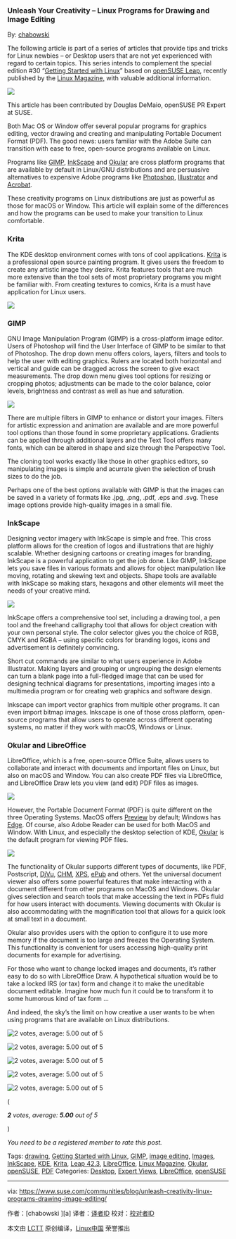 ### Unleash Your Creativity – Linux Programs for Drawing and Image Editing

  By: [chabowski][1]

The following article is part of a series of articles that provide tips and tricks for Linux newbies – or Desktop users that are not yet experienced with regard to certain topics. This series intends to complement the special edition #30 “[Getting Started with Linux][2]” based on [openSUSE Leap][3], recently published by the [Linux Magazine,][4] with valuable additional information.

![](https://www.suse.com/communities/blog/files/2017/11/DougDeMaio-450x450.jpeg)

This article has been contributed by Douglas DeMaio, openSUSE PR Expert at SUSE.

Both Mac OS or Window offer several popular programs for graphics editing, vector drawing and creating and manipulating Portable Document Format (PDF). The good news: users familiar with the Adobe Suite can transition with ease to free, open-source programs available on Linux.

Programs like [GIMP][5], [InkScape][6] and [Okular][7] are cross platform programs that are available by default in Linux/GNU distributions and are persuasive alternatives to expensive Adobe programs like [Photoshop][8], [Illustrator][9] and [Acrobat][10].

These creativity programs on Linux distributions are just as powerful as those for macOS or Window. This article will explain some of the differences and how the programs can be used to make your transition to Linux comfortable.

### Krita

The KDE desktop environment comes with tons of cool applications. [Krita][11] is a professional open source painting program. It gives users the freedom to create any artistic image they desire. Krita features tools that are much more extensive than the tool sets of most proprietary programs you might be familiar with. From creating textures to comics, Krita is a must have application for Linux users.

![](https://www.suse.com/communities/blog/files/2017/11/krita-450x267.png)

### GIMP

GNU Image Manipulation Program (GIMP) is a cross-platform image editor. Users of Photoshop will find the User Interface of GIMP to be similar to that of Photoshop. The drop down menu offers colors, layers, filters and tools to help the user with editing graphics. Rulers are located both horizontal and vertical and guide can be dragged across the screen to give exact measurements. The drop down menu gives tool options for resizing or cropping photos; adjustments can be made to the color balance, color levels, brightness and contrast as well as hue and saturation.

![](https://www.suse.com/communities/blog/files/2017/11/gimp-450x281.png)

There are multiple filters in GIMP to enhance or distort your images. Filters for artistic expression and animation are available and are more powerful tool options than those found in some proprietary applications. Gradients can be applied through additional layers and the Text Tool offers many fonts, which can be altered in shape and size through the Perspective Tool.

The cloning tool works exactly like those in other graphics editors, so manipulating images is simple and acurrate given the selection of brush sizes to do the job.

Perhaps one of the best options available with GIMP is that the images can be saved in a variety of formats like .jpg, .png, .pdf, .eps and .svg. These image options provide high-quality images in a small file.

### InkScape

Designing vector imagery with InkScape is simple and free. This cross platform allows for the creation of logos and illustrations that are highly scalable. Whether designing cartoons or creating images for branding, InkScape is a powerful application to get the job done. Like GIMP, InkScape lets you save files in various formats and allows for object manipulation like moving, rotating and skewing text and objects. Shape tools are available with InkScape so making stars, hexagons and other elements will meet the needs of your creative mind.

![](https://www.suse.com/communities/blog/files/2017/11/inkscape-450x273.png)

InkScape offers a comprehensive tool set, including a drawing tool, a pen tool and the freehand calligraphy tool that allows for object creation with your own personal style. The color selector gives you the choice of RGB, CMYK and RGBA – using specific colors for branding logos, icons and advertisement is definitely convincing.

Short cut commands are similar to what users experience in Adobe Illustrator. Making layers and grouping or ungrouping the design elements can turn a blank page into a full-fledged image that can be used for designing technical diagrams for presentations, importing images into a multimedia program or for creating web graphics and software design.

Inkscape can import vector graphics from multiple other programs. It can even import bitmap images. Inkscape is one of those cross platform, open-source programs that allow users to operate across different operating systems, no matter if they work with macOS, Windows or Linux.

### Okular and LibreOffice

LibreOffice, which is a free, open-source Office Suite, allows users to collaborate and interact with documents and important files on Linux, but also on macOS and Window. You can also create PDF files via LibreOffice, and LibreOffice Draw lets you view (and edit) PDF files as images.

![](https://www.suse.com/communities/blog/files/2017/11/draw-450x273.png)

However, the Portable Document Format (PDF) is quite different on the three Operating Systems. MacOS offers [Preview][12] by default; Windows has [Edge][13]. Of course, also Adobe Reader can be used for both MacOS and Window. With Linux, and especially the desktop selection of KDE, [Okular][14] is the default program for viewing PDF files.

![](https://www.suse.com/communities/blog/files/2017/11/okular-450x273.png)

The functionality of Okular supports different types of documents, like PDF, Postscript, [DjVu][15], [CHM][16], [XPS][17], [ePub][18] and others. Yet the universal document viewer also offers some powerful features that make interacting with a document different from other programs on MacOS and Windows. Okular gives selection and search tools that make accessing the text in PDFs fluid for how users interact with documents. Viewing documents with Okular is also accommodating with the magnification tool that allows for a quick look at small text in a document.

Okular also provides users with the option to configure it to use more memory if the document is too large and freezes the Operating System. This functionality is convenient for users accessing high-quality print documents for example for advertising.

For those who want to change locked images and documents, it’s rather easy to do so with LibreOffice Draw. A hypothetical situation would be to take a locked IRS (or tax) form and change it to make the uneditable document editable. Imagine how much fun it could be to transform it to some humorous kind of tax form …

And indeed, the sky’s the limit on how creative a user wants to be when using programs that are available on Linux distributions.

![2 votes, average: 5.00 out of 5](https://www.suse.com/communities/blog/wp-content/plugins/wp-postratings/images/stars_crystal/rating_on.gif)

![2 votes, average: 5.00 out of 5](https://www.suse.com/communities/blog/wp-content/plugins/wp-postratings/images/stars_crystal/rating_on.gif)

![2 votes, average: 5.00 out of 5](https://www.suse.com/communities/blog/wp-content/plugins/wp-postratings/images/stars_crystal/rating_on.gif)

![2 votes, average: 5.00 out of 5](https://www.suse.com/communities/blog/wp-content/plugins/wp-postratings/images/stars_crystal/rating_on.gif)

![2 votes, average: 5.00 out of 5](https://www.suse.com/communities/blog/wp-content/plugins/wp-postratings/images/stars_crystal/rating_on.gif)

(

 _**2** votes, average: **5.00** out of 5_ 

)

 _You need to be a registered member to rate this post._ 

Tags: [drawing][19], [Getting Started with Linux][20], [GIMP][21], [image editing][22], [Images][23], [InkScape][24], [KDE][25], [Krita][26], [Leap 42.3][27], [LibreOffice][28], [Linux Magazine][29], [Okular][30], [openSUSE][31], [PDF][32] Categories: [Desktop][33], [Expert Views][34], [LibreOffice][35], [openSUSE][36]

--------------------------------------------------------------------------------

via: https://www.suse.com/communities/blog/unleash-creativity-linux-programs-drawing-image-editing/

作者：[chabowski ][a]
译者：[译者ID](https://github.com/译者ID)
校对：[校对者ID](https://github.com/校对者ID)

本文由 [LCTT](https://github.com/LCTT/TranslateProject) 原创编译，[Linux中国](https://linux.cn/) 荣誉推出

[1]:https://www.suse.com/communities/blog/author/chabowski/
[2]:http://www.linux-magazine.com/Resources/Special-Editions/30-Getting-Started-with-Linux
[3]:https://en.opensuse.org/Portal:42.3
[4]:http://www.linux-magazine.com/
[5]:https://www.gimp.org/
[6]:https://inkscape.org/en/
[7]:https://okular.kde.org/
[8]:http://www.adobe.com/products/photoshop.html
[9]:http://www.adobe.com/products/illustrator.html
[10]:https://acrobat.adobe.com/us/en/acrobat/acrobat-pro-cc.html
[11]:https://krita.org/en/
[12]:https://en.wikipedia.org/wiki/Preview_(macOS)
[13]:https://en.wikipedia.org/wiki/Microsoft_Edge
[14]:https://okular.kde.org/
[15]:http://djvu.org/
[16]:https://fileinfo.com/extension/chm
[17]:https://fileinfo.com/extension/xps
[18]:http://idpf.org/epub
[19]:https://www.suse.com/communities/blog/tag/drawing/
[20]:https://www.suse.com/communities/blog/tag/getting-started-with-linux/
[21]:https://www.suse.com/communities/blog/tag/gimp/
[22]:https://www.suse.com/communities/blog/tag/image-editing/
[23]:https://www.suse.com/communities/blog/tag/images/
[24]:https://www.suse.com/communities/blog/tag/inkscape/
[25]:https://www.suse.com/communities/blog/tag/kde/
[26]:https://www.suse.com/communities/blog/tag/krita/
[27]:https://www.suse.com/communities/blog/tag/leap-42-3/
[28]:https://www.suse.com/communities/blog/tag/libreoffice/
[29]:https://www.suse.com/communities/blog/tag/linux-magazine/
[30]:https://www.suse.com/communities/blog/tag/okular/
[31]:https://www.suse.com/communities/blog/tag/opensuse/
[32]:https://www.suse.com/communities/blog/tag/pdf/
[33]:https://www.suse.com/communities/blog/category/desktop/
[34]:https://www.suse.com/communities/blog/category/expert-views/
[35]:https://www.suse.com/communities/blog/category/libreoffice/
[36]:https://www.suse.com/communities/blog/category/opensuse/
